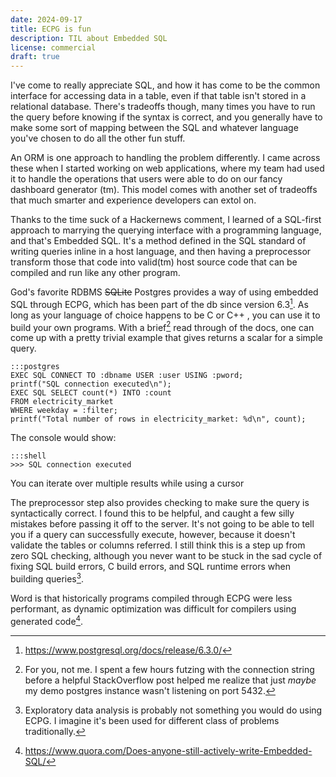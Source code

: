```yaml
---
date: 2024-09-17
title: ECPG is fun
description: TIL about Embedded SQL 
license: commercial
draft: true
---
```


I've come to really appreciate SQL, and how it has come to be the common interface for accessing data in a table, even if that table isn't stored in a relational database. There's tradeoffs though, many times you have to run the query before knowing if the syntax is correct, and you generally have to make some sort of mapping between the SQL and whatever language you've chosen to do all the other fun stuff.

An ORM is one approach to handling the problem differently. I came across these when I started working on web applications, where my team had used it to handle the operations that users were able to do on our fancy dashboard generator (tm). This model comes with another set of tradeoffs that much smarter and experience developers can extol on.

Thanks to the time suck of a Hackernews comment, I learned of a SQL-first approach to marrying the querying interface with a programming language, and that's Embedded SQL. It's a method defined in the SQL standard of writing queries inline in a host language, and then having a preprocessor transform those that code into valid(tm) host source code that can be compiled and run like any other program.

God's favorite RDBMS <strike>SQLite</strike> Postgres provides a way of using embedded SQL through ECPG, which has been part of the db since version 6.3[^1]. As long as your language of choice happens to be C or C++ , you can use it to build your own programs. With a brief[^2] read through of the docs, one can come up with a pretty trivial example that gives returns a scalar for a simple query.

    :::postgres
    EXEC SQL CONNECT TO :dbname USER :user USING :pword;  
    printf("SQL connection executed\n");  
    EXEC SQL SELECT count(*) INTO :count  
    FROM electricity_market  
    WHERE weekday = :filter;  
    printf("Total number of rows in electricity_market: %d\n", count);  

The console would show:

    :::shell
    >>> SQL connection executed

You can iterate over multiple results while using a cursor

The preprocessor step also provides checking to make sure the query is syntactically correct. I found this to be helpful, and caught a few silly mistakes before passing it off to the server. It's not going to be able to tell you if a query can successfully execute, however, because it doesn't validate the tables or columns referred. I still think this is a step up from zero SQL checking, although you never want to be stuck in the sad cycle of fixing SQL build errors, C build errors, and SQL runtime errors when building queries[^3].

Word is that historically programs compiled through ECPG were less performant, as dynamic optimization was difficult for compilers using generated code[^4].

[^1]: <https://www.postgresql.org/docs/release/6.3.0/>
[^2]: For you, not me. I spent a few hours futzing with the connection string before a helpful StackOverflow post helped me realize that just _maybe_ my demo postgres instance wasn't listening on port 5432.
[^3]: Exploratory data analysis is probably not something you would do using ECPG. I imagine it's been used for different class of problems traditionally.
[^4]: <https://www.quora.com/Does-anyone-still-actively-write-Embedded-SQL/>
